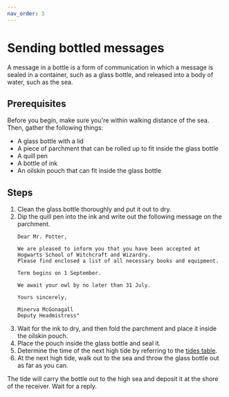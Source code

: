 ```yaml
---
nav_order: 3
---
```


# Sending bottled messages

A message in a bottle is a form of communication in which a message is sealed in a container, such as a glass bottle, and released into a body of water, such as the sea.


## Prerequisites

Before you begin, make sure you're within walking distance of the sea. Then, gather the following things:

- A glass bottle with a lid
- A piece of parchment that can be rolled up to fit inside the glass bottle
- A quill pen
- A bottle of ink
- An oilskin pouch that can fit inside the glass bottle

## Steps

1.  Clean the glass bottle thoroughly and put it out to dry.
1.  Dip the quill pen into the ink and write out the following message on the parchment.
    ```
	Dear Mr. Potter,

    We are pleased to inform you that you have been accepted at Hogwarts School of Witchcraft and Wizardry. 
	Please find enclosed a list of all necessary books and equipment.	

    Term begins on 1 September. 
	
	We await your owl by no later than 31 July.

    Yours sincerely,

    Minerva McGonagall
    Deputy Headmistress"
	```
1.  Wait for the ink to dry, and then fold the parchment and place it inside the oilskin pouch.
1.  Place the pouch inside the glass bottle and seal it.
1.  Determine the time of the next high tide by referring to the [tides table](reference).
1.  At the next high tide, walk out to the sea and throw the glass bottle out as far as you can.

The tide will carry the bottle out to the high sea and deposit it at the shore of the receiver. Wait for a reply.